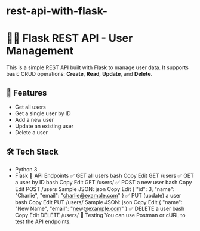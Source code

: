 # rest-api-with-flask-
# 👨‍💻 Flask REST API - User Management

This is a simple REST API built with Flask to manage user data. It supports basic CRUD operations: **Create**, **Read**, **Update**, and **Delete**.

## 🚀 Features

- Get all users
- Get a single user by ID
- Add a new user
- Update an existing user
- Delete a user

## 🛠️ Tech Stack

- Python 3
- Flask
📡 API Endpoints
✅ GET all users
bash
Copy
Edit
GET /users
✅ GET a user by ID
bash
Copy
Edit
GET /users/<id>
✅ POST a new user
bash
Copy
Edit
POST /users
Sample JSON:
json
Copy
Edit
{
  "id": 3,
  "name": "Charlie",
  "email": "charlie@example.com"
}
✅ PUT (update) a user
bash
Copy
Edit
PUT /users/<id>
Sample JSON:
json
Copy
Edit
{
  "name": "New Name",
  "email": "new@example.com"
}
✅ DELETE a user
bash
Copy
Edit
DELETE /users/<id>
🧪 Testing
You can use Postman or cURL to test the API endpoints.




